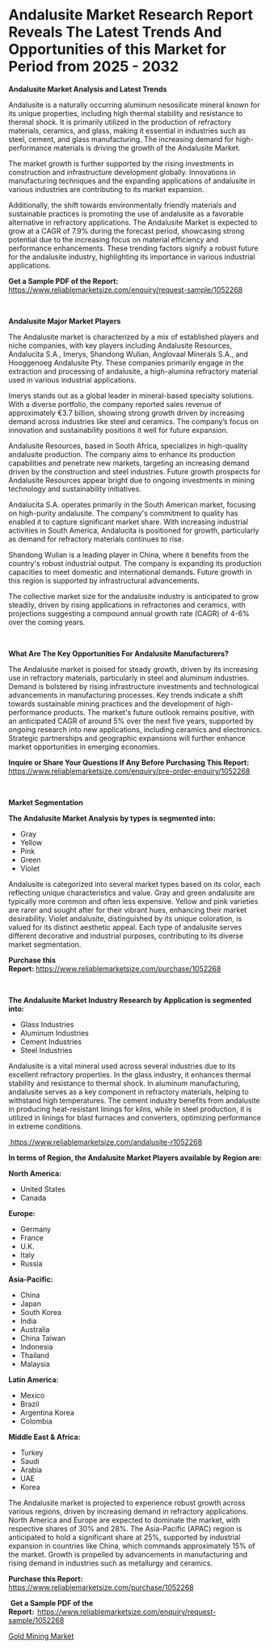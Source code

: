 <p><h1>Andalusite Market Research Report Reveals The Latest Trends And Opportunities of this Market for Period from 2025 - 2032</h1></p><p><strong>Andalusite Market Analysis and Latest Trends</strong></p>
<p><p>Andalusite is a naturally occurring aluminum nesosilicate mineral known for its unique properties, including high thermal stability and resistance to thermal shock. It is primarily utilized in the production of refractory materials, ceramics, and glass, making it essential in industries such as steel, cement, and glass manufacturing. The increasing demand for high-performance materials is driving the growth of the Andalusite Market. </p><p>The market growth is further supported by the rising investments in construction and infrastructure development globally. Innovations in manufacturing techniques and the expanding applications of andalusite in various industries are contributing to its market expansion. </p><p>Additionally, the shift towards environmentally friendly materials and sustainable practices is promoting the use of andalusite as a favorable alternative in refractory applications. The Andalusite Market is expected to grow at a CAGR of 7.9% during the forecast period, showcasing strong potential due to the increasing focus on material efficiency and performance enhancements. These trending factors signify a robust future for the andalusite industry, highlighting its importance in various industrial applications.</p></p>
<p><strong>Get a Sample PDF of the Report:&nbsp;</strong> <a href="https://www.reliablemarketsize.com/enquiry/request-sample/1052268?utm_campaign=3104&utm_medium=2&utm_source=Github&utm_content=ia&utm_term=01042025&utm_id=andalusite">https://www.reliablemarketsize.com/enquiry/request-sample/1052268</a></p>
<p>&nbsp;</p>
<p><strong>Andalusite Major Market Players</strong></p>
<p><p>The Andalusite market is characterized by a mix of established players and niche companies, with key players including Andalusite Resources, Andalucita S.A., Imerys, Shandong Wulian, Anglovaal Minerals S.A., and Hooggenoeg Andalusite Pty. These companies primarily engage in the extraction and processing of andalusite, a high-alumina refractory material used in various industrial applications.</p><p>Imerys stands out as a global leader in mineral-based specialty solutions. With a diverse portfolio, the company reported sales revenue of approximately €3.7 billion, showing strong growth driven by increasing demand across industries like steel and ceramics. The company’s focus on innovation and sustainability positions it well for future expansion.</p><p>Andalusite Resources, based in South Africa, specializes in high-quality andalusite production. The company aims to enhance its production capabilities and penetrate new markets, targeting an increasing demand driven by the construction and steel industries. Future growth prospects for Andalusite Resources appear bright due to ongoing investments in mining technology and sustainability initiatives.</p><p>Andalucita S.A. operates primarily in the South American market, focusing on high-purity andalusite. The company's commitment to quality has enabled it to capture significant market share. With increasing industrial activities in South America, Andalucita is positioned for growth, particularly as demand for refractory materials continues to rise.</p><p>Shandong Wulian is a leading player in China, where it benefits from the country's robust industrial output. The company is expanding its production capacities to meet domestic and international demands. Future growth in this region is supported by infrastructural advancements.</p><p>The collective market size for the andalusite industry is anticipated to grow steadily, driven by rising applications in refractories and ceramics, with projections suggesting a compound annual growth rate (CAGR) of 4-6% over the coming years.</p></p>
<p>&nbsp;</p>
<p><strong>What Are The Key Opportunities For Andalusite Manufacturers?</strong></p>
<p><p>The Andalusite market is poised for steady growth, driven by its increasing use in refractory materials, particularly in steel and aluminum industries. Demand is bolstered by rising infrastructure investments and technological advancements in manufacturing processes. Key trends indicate a shift towards sustainable mining practices and the development of high-performance products. The market's future outlook remains positive, with an anticipated CAGR of around 5% over the next five years, supported by ongoing research into new applications, including ceramics and electronics. Strategic partnerships and geographic expansions will further enhance market opportunities in emerging economies.</p></p>
<p><strong>Inquire or Share Your Questions If Any Before Purchasing This Report:</strong> <a href="https://www.reliablemarketsize.com/enquiry/pre-order-enquiry/1052268?utm_campaign=3104&utm_medium=2&utm_source=Github&utm_content=ia&utm_term=01042025&utm_id=andalusite">https://www.reliablemarketsize.com/enquiry/pre-order-enquiry/1052268</a></p>
<p>&nbsp;</p>
<p><strong>Market Segmentation</strong></p>
<p><strong>The Andalusite Market Analysis by types is segmented into:</strong></p>
<p><ul><li>Gray</li><li>Yellow</li><li>Pink</li><li>Green</li><li>Violet</li></ul></p>
<p><p>Andalusite is categorized into several market types based on its color, each reflecting unique characteristics and value. Gray and green andalusite are typically more common and often less expensive. Yellow and pink varieties are rarer and sought after for their vibrant hues, enhancing their market desirability. Violet andalusite, distinguished by its unique coloration, is valued for its distinct aesthetic appeal. Each type of andalusite serves different decorative and industrial purposes, contributing to its diverse market segmentation.</p></p>
<p><strong>Purchase this Report:&nbsp;</strong><a href="https://www.reliablemarketsize.com/purchase/1052268?utm_campaign=3104&utm_medium=2&utm_source=Github&utm_content=ia&utm_term=01042025&utm_id=andalusite">https://www.reliablemarketsize.com/purchase/1052268</a></p>
<p>&nbsp;</p>
<p><strong>The Andalusite Market Industry Research by Application is segmented into:</strong></p>
<p><ul><li>Glass Industries</li><li>Aluminum Industries</li><li>Cement Industries</li><li>Steel Industries</li></ul></p>
<p><p>Andalusite is a vital mineral used across several industries due to its excellent refractory properties. In the glass industry, it enhances thermal stability and resistance to thermal shock. In aluminum manufacturing, andalusite serves as a key component in refractory materials, helping to withstand high temperatures. The cement industry benefits from andalusite in producing heat-resistant linings for kilns, while in steel production, it is utilized in linings for blast furnaces and converters, optimizing performance in extreme conditions.</p></p>
<p><a href="https://www.reliablemarketsize.com/andalusite-r1052268?utm_campaign=3104&utm_medium=2&utm_source=Github&utm_content=ia&utm_term=01042025&utm_id=andalusite">&nbsp;https://www.reliablemarketsize.com/andalusite-r1052268</a></p>
<p><strong>In terms of Region, the Andalusite Market Players available by Region are:</strong></p>
<p>
    <p> <strong> North America: </strong>
        <ul>
            <li>United States</li>
            <li>Canada</li>
        </ul>
        </p> 
    <p> <strong> Europe: </strong>
        <ul>
            <li>Germany</li>
            <li>France</li>
            <li>U.K.</li>
            <li>Italy</li>
            <li>Russia</li>
        </ul>
        </p> 
    <p> <strong> Asia-Pacific: </strong>
        <ul>
            <li>China</li>
            <li>Japan</li>
            <li>South Korea</li>
            <li>India</li>
            <li>Australia</li>
            <li>China Taiwan</li>
            <li>Indonesia</li>
            <li>Thailand</li>
            <li>Malaysia</li>
        </ul>
        </p> 
    <p> <strong> Latin America: </strong>
        <ul>
            <li>Mexico</li>
            <li>Brazil</li>
            <li>Argentina Korea</li>
            <li>Colombia</li>
        </ul>
        </p> 
    <p> <strong> Middle East & Africa: </strong>
        <ul>
            <li>Turkey</li>
            <li>Saudi</li>
            <li>Arabia</li>
            <li>UAE</li>
            <li>Korea</li>
        </ul>
    </p>
    </p>
<p><p>The Andalusite market is projected to experience robust growth across various regions, driven by increasing demand in refractory applications. North America and Europe are expected to dominate the market, with respective shares of 30% and 28%. The Asia-Pacific (APAC) region is anticipated to hold a significant share at 25%, supported by industrial expansion in countries like China, which commands approximately 15% of the market. Growth is propelled by advancements in manufacturing and rising demand in industries such as metallurgy and ceramics.</p></p>
<p><strong>Purchase this Report: </strong><a href="https://www.reliablemarketsize.com/purchase/1052268?utm_campaign=3104&utm_medium=2&utm_source=Github&utm_content=ia&utm_term=01042025&utm_id=andalusite">https://www.reliablemarketsize.com/purchase/1052268</a></p>
<p>&nbsp;<strong>Get a Sample PDF of the Report:&nbsp;&nbsp;</strong><a href="https://www.reliablemarketsize.com/enquiry/request-sample/1052268?utm_campaign=3104&utm_medium=2&utm_source=Github&utm_content=ia&utm_term=01042025&utm_id=andalusite">https://www.reliablemarketsize.com/enquiry/request-sample/1052268</a></p>
<p><strong></strong></p>
<p><p><a href="https://github.com/geyangvayora/Market-Research-Report-List-1/blob/main/gold-mining-market.md?utm_campaign=3104&utm_medium=2&utm_source=Github&utm_content=ia&utm_term=01042025&utm_id=andalusite">Gold Mining Market</a></p></p>